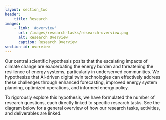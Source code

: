 ```yaml
---
layout: section_two
header:
    title: Research
images:
    - link: '#overview'
      url: /images/research-tasks/research-overview.png
      alt: Research Overview
      caption: Research Overview
section-id: overview
---
```


Our central scientific hypothesis posits that the escalating impacts of climate
change are exacerbating the energy burden and threatening the resilience of
energy systems, particularly in underserved communities. We hypothesize that
AI-driven digital twin technologies can effectively address these challenges
through enhanced forecasting, improved energy system planning, optimized
operations, and informed energy policy.

To rigorously explore this hypothesis, we have formulated the number of research
questions, each directly linked to specific research tasks. See the diagram
below for a general overview of how our research tasks, activities, and
deliverables are linked.

